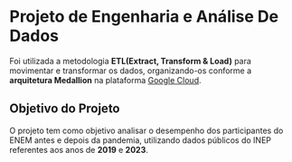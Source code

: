 # Projeto de Engenharia e Análise De Dados

Foi utilizada a metodologia **ETL(Extract, Transform & Load)** para movimentar e transformar os dados, organizando-os conforme a **arquitetura Medallion** na plataforma [Google Cloud](https://cloud.google.com/?hl=pt_br).

## Objetivo do Projeto

O projeto tem como objetivo analisar o desempenho dos participantes do ENEM antes e depois da pandemia, utilizando dados públicos do INEP referentes aos anos de **2019** e **2023**.
